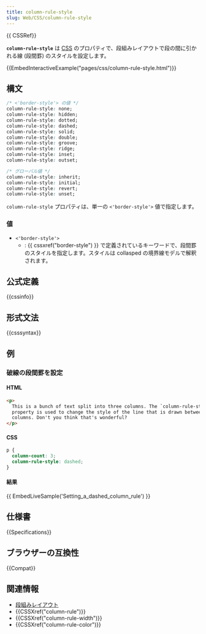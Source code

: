 ```yaml
---
title: column-rule-style
slug: Web/CSS/column-rule-style
---
```


{{ CSSRef}}

**`column-rule-style`** は [CSS](/ja/docs/Web/CSS) のプロパティで、段組みレイアウトで段の間に引かれる線 (段間罫) のスタイルを設定します。

{{EmbedInteractiveExample("pages/css/column-rule-style.html")}}

## 構文

```css
/* <'border-style'> の値 */
column-rule-style: none;
column-rule-style: hidden;
column-rule-style: dotted;
column-rule-style: dashed;
column-rule-style: solid;
column-rule-style: double;
column-rule-style: groove;
column-rule-style: ridge;
column-rule-style: inset;
column-rule-style: outset;

/* グローバル値 */
column-rule-style: inherit;
column-rule-style: initial;
column-rule-style: revert;
column-rule-style: unset;
```

`column-rule-style` プロパティは、単一の `<'border-style'>` 値で指定します。

### 値

- `<'border-style'>`
  - : {{ cssxref("border-style") }} で定義されているキーワードで、段間罫のスタイルを指定します。スタイルは collasped の境界線モデルで解釈されます。

## 公式定義

{{cssinfo}}

## 形式文法

{{csssyntax}}

## 例

### 破線の段間罫を設定

#### HTML

```html
<p>
  This is a bunch of text split into three columns. The `column-rule-style`
  property is used to change the style of the line that is drawn between
  columns. Don't you think that's wonderful?
</p>
```

#### CSS

```css
p {
  column-count: 3;
  column-rule-style: dashed;
}
```

#### 結果

{{ EmbedLiveSample('Setting_a_dashed_column_rule') }}

## 仕様書

{{Specifications}}

## ブラウザーの互換性

{{Compat}}

## 関連情報

- [段組みレイアウト](/ja/docs/Learn/CSS/CSS_layout/Multiple-column_Layout)
- {{CSSXref("column-rule")}}
- {{CSSXref("column-rule-width")}}
- {{CSSXref("column-rule-color")}}
